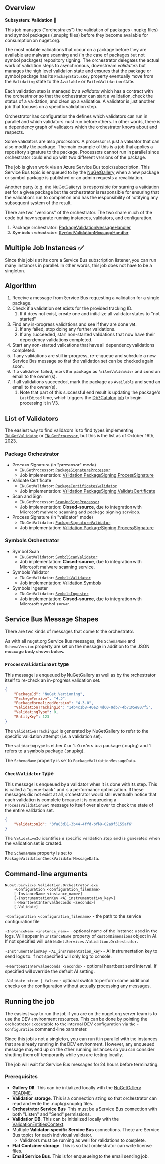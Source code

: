 ﻿## Overview

**Subsystem: Validation 📝**

This job manages ("orchestrates") the validation of packages (.nupkg files) and symbol packages (.snupkg files) before
they become available for consumption on nuget.org.

The most notable validations that occur on a package before they are available are malware scanning and (in the case of
packages but not symbol packages) repository signing. The orchestrator delegates the actual work of validation steps to
asynchronous, downstream *validators* but manages the high level validation state and ensures that the package or symbol
package has its `PackageStatusKey` property eventually move from the `Validating` state to the `Available` or
`FailedValidation` state.

Each validation step is managed by a *validator* which has a contract with the orchestrator so that the orchestrator can
start a validation, check the status of a validation, and clean up a validation. A validator is just another job that
focuses on a specific validation step.

Orchestrator has configuration the defines which validators can run in parallel and which validators must run before
others. In other words, there is a dependency graph of validators which the orchestrator knows about and respects.

Some validators are also *processors*. A processor is just a validator that can also modify the package. The main
example of this is a job that applies a repository signature to the package. Processors cannot run in parallel since
orchestrator could end up with two different versions of the package.

The job is given work via an Azure Service Bus topic/subscription. This Service Bus topic is enqueued to by the
[NuGetGallery](https://github.com/NuGet/NuGetGallery) when a new package or symbol package is published or an admin
requests a revalidation.

Another party (e.g. the NuGetGallery) is responsible for starting a validation set for a given package but the
orchestrator is responsible for ensuring that the validations run to completion and has the responsibility of notifying
any subsequent system of the result.

There are two "versions" of the orchestrator. The two share much of the code but have separate running instances,
validators, and configuration.

1. Package orchestrator: [PackageValidationMessageHandler](https://github.com/NuGet/NuGet.Jobs/blob/main/src/NuGet.Services.Validation.Orchestrator/PackageValidationMessageHandler.cs)
2. Symbols orchestrator: [SymbolValidationMessageHandler](https://github.com/NuGet/NuGet.Jobs/blob/main/src/NuGet.Services.Validation.Orchestrator/SymbolValidationMessageHandler.cs) 

## Multiple Job Instances ✅

Since this job is at its core a Service Bus subscription listener, you can run many instances in parallel. In other
words, this job does not have to be a singleton.

## Algorithm

1. Receive a message from Service Bus requesting a validation for a single package. 
1. Check if a validation set exists for the provided tracking ID.
   1. If it does not exist, create one and initialize all validator states to "not started"
1. Find any in-progress validations and see if they are done yet.
   1. If any failed, stop doing any further validations.
   1. If any succeeded, start non-started validations that now have their dependency validations completed.
1. Start any non-started validations that have all dependency validations completed.
1. If any validations are still in-progress, re-enqueue and schedule a new Service Bus message so that
   the validation set can be checked again soon.
1. If a validation failed, mark the package as `FailedValidation` and send an email to the owner(s).
1. If all validations succeeded, mark the package as `Available` and send an email to the owner(s).
   1. Note that part of this successful end result is updating the package's `LastEdited` time, which triggers
      the [Db2Catalog job](https://github.com/NuGet/NuGet.Jobs/blob/main/src/Ng/Jobs/Db2CatalogJob.cs)
      to begin processing it in V3.

## List of Validators

The easiest way to find validators is to find types implementing [`INuGetValidator`](https://github.com/NuGet/NuGet.Jobs/blob/main/src/Validation.Common.Job/Validation/INuGetValidator.cs) or [`INuGetProcessor`](https://github.com/NuGet/NuGet.Jobs/blob/main/src/Validation.Common.Job/Validation/INuGetProcessor.cs), but this is the list as of October 16th, 2023.

### Package Orchestrator

- Process Signature (in "processor" mode)
  - `INuGetProcessor`: [`PackageSignatureProcessor`](https://github.com/NuGet/NuGet.Jobs/blob/main/src/NuGet.Services.Validation.Orchestrator/PackageSigning/ProcessSignature/PackageSignatureProcessor.cs)
  - Job implementation: [Validation.PackageSigning.ProcessSignature](https://github.com/NuGet/NuGet.Jobs/tree/main/src/Validation.PackageSigning.ProcessSignature)
- Validate Certificate
  - `INuGetValidator`: [`PackageCertificatesValidator`](https://github.com/NuGet/NuGet.Jobs/blob/main/src/NuGet.Services.Validation.Orchestrator/PackageSigning/ValidateCertificate/PackageCertificatesValidator.cs)
  - Job implementation: [Validation.PackageSigning.ValidateCertificate](https://github.com/NuGet/NuGet.Jobs/tree/main/src/Validation.PackageSigning.ValidateCertificate)
- Scan and Sign
  - `INuGetProcessor`: [`ScanAndSignProcessor`](https://github.com/NuGet/NuGet.Jobs/blob/main/src/NuGet.Services.Validation.Orchestrator/PackageSigning/ScanAndSign/ScanAndSignProcessor.cs)
  - Job implementation: **Closed-source**, due to integration with Microsoft malware scanning and package signing services.
- Process Signature (in "validator" mode)
  - `INuGetValidator`: [`PackageSignatureValidator`](https://github.com/NuGet/NuGet.Jobs/blob/main/src/NuGet.Services.Validation.Orchestrator/PackageSigning/ProcessSignature/PackageSignatureValidator.cs)
  - Job implementation: [Validation.PackageSigning.ProcessSignature](https://github.com/NuGet/NuGet.Jobs/tree/main/src/Validation.PackageSigning.ProcessSignature)

### Symbols Orchestrator

- Symbol Scan
  - `INuGetValidator`: [`SymbolScanValidator`](https://github.com/NuGet/NuGet.Jobs/blob/main/src/NuGet.Services.Validation.Orchestrator/Symbols/SymbolScanValidator.cs)
  - Job implementation: **Closed-source**, due to integration with Microsoft malware scanning service.
- Symbols Validator
  - `INuGetValidator`: [`SymbolsValidator`](https://github.com/NuGet/NuGet.Jobs/blob/main/src/NuGet.Services.Validation.Orchestrator/Symbols/SymbolsValidator.cs)
  - Job implementation: [Validation.Symbols](https://github.com/NuGet/NuGet.Jobs/tree/main/src/Validation.Symbols)
- Symbols Ingester
  - `INuGetValidator`: [`SymbolsIngester`](https://github.com/NuGet/NuGet.Jobs/blob/main/src/NuGet.Services.Validation.Orchestrator/Symbols/SymbolsIngester.cs)
  - Job implementation: **Closed-source**, due to integration with Microsoft symbol server.

## Service Bus Message Shapes

There are two kinds of messages that come to the orchestrator.

As with all nuget.org Service Bus messages, the `SchemaName` and `SchemaVersion` property are set on the message in
addition to the JSON message body shown below.

### `ProcessValidationSet` type

This message is enqueued by NuGetGallery as well as by the orchestrator itself to re-check an in-progress validation set.

```json
{
    "PackageId": "NuGet.Versioning",
    "PackageVersion": "4.3",
    "PackageNormalizedVersion": "4.3.0",
    "ValidationTrackingId": "14b4c1b8-40e2-4d60-9db7-4b7195e807f5",
    "ValidatingType": 0,
    "EntityKey": 123
}
```

The `ValidationTrackingId` is generated by NuGetGallery to refer to the specific validation attempt (i.e. a validation
set).

The `ValidatingType` is either 0 or 1. 0 refers to a package (.nupkg) and 1 refers to a symbols package (.snupkg).

The `SchemaName` property is set to `PackageValidationMessageData`. 

### `CheckValidator` type

This message is enqueued by a validator when it is done with its step. This is called a "queue-back" and is a
performance optimization. If these messages did not exist at all, orchestrator would still eventually notice that each
validation is complete because it is enqueueing a `ProcessValidationSet` message to itself over al over to check the
state of the entire validation set.

```json
{
    "ValidationId": "3fa83d31-3b44-4ffd-bfb8-02a9f5155af6"
}
```

The `ValidationId` identifies a specific validation step and is generated when the validation set is created.

The `SchemaName` property is set to `PackageValidationCheckValidatorMessageData`.

## Command-line arguments

```
NuGet.Services.Validation.Orchestrator.exe
    -Configuration <configuration_filename>
    [-InstanceName <instance_name>]
    [-InstrumentationKey <AI_instrumentation_key>]
    [-HeartbeatIntervalSeconds <seconds>]
    [-Validate]
```

`-Configuration <configuration_filename>` - the path to the service configuration file

`-InstanceName <instance_name>` - optional name of the instance used in the logs. Will appear in `InstanceName`
property of `customDimensions` object in AI. If not specified will use `NuGet.Services.Validation.Orchestrator`.

`-InstrumentationKey <AI_instrumentation_key>` - AI instrumentation key to send logs to. If not specified will only log
to console.

`-HeartbeatIntervalSeconds <seconds>` - optional heartbeat send interval. If specified will override the default AI
setting.

`-Validate <true | false>` - optional switch to perform some additional checks on the configuration without actually
processing any messages.

## Running the job

The easiest way to run the job if you are on the nuget.org server team is to use the DEV environment resources. This can
be done by pointing the orchestrator executable to the internal DEV configuration via the `-Configuration` command-line
parameter.

Since this job is not a singleton, you can run it in parallel with the instances that are already running in the DEV
environment. However, any enqueued message may end up on the other running instances so you can consider shutting them
off temporarily while you are testing locally.

The job will wait for Service Bus messages for 24 hours before terminating.

### Prerequisites

- **Gallery DB**. This can be initialized locally with the [NuGetGallery README](https://github.com/NuGet/NuGetGallery/blob/main/README.md).
- **Validation storage**. This is a connection string so that orchestrator can read and write the .nupkg/.snupkg files.
- **Orchestrator Service Bus**. This must be a Service Bus connection with both "Listen" and "Send" permissions.
- **Validation DB**. This can be initialized locally with the [ValidationEntitiesContext](https://github.com/NuGet/ServerCommon/blob/main/src/NuGet.Services.Validation/Entities/ValidationEntitiesContext.cs).
- Multiple **Validator-specific Service Bus** connections. These are Service Bus topics for each individual validator.
   - Validators must be running as well for validations to complete.
- **Flat Container storage**. This is so that orchestrator can write license files.
- **Email Service Bus**. This is for enqueueing to the email sending job.